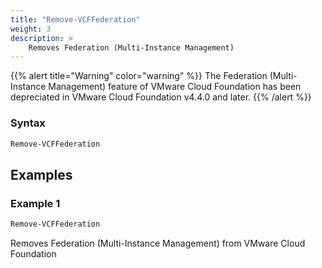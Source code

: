 ```yaml
---
title: "Remove-VCFFederation"
weight: 3
description: >
    Removes Federation (Multi-Instance Management)
---
```


{{% alert title="Warning" color="warning" %}} The Federation (Multi-Instance Management) feature of VMware Cloud Foundation has been depreciated in VMware Cloud Foundation v4.4.0 and later. {{% /alert %}}

### Syntax
``` powershell
Remove-VCFFederation
```

## Examples
### Example 1
``` powershell
Remove-VCFFederation
```
Removes Federation (Multi-Instance Management) from VMware Cloud Foundation
